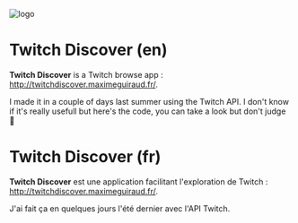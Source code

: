 ![logo](http://maximeguiraud.fr/twitch_discover/img/tw_discover.png)
# Twitch Discover (en)

**Twitch Discover** is a Twitch browse app : http://twitchdiscover.maximeguiraud.fr/.

I made it in a couple of days last summer using the Twitch API. I don't know if it's really usefull but here's the code, you can take a look but don't judge 🙈 


# Twitch Discover (fr)

**Twitch Discover** est une application facilitant l'exploration de Twitch : http://twitchdiscover.maximeguiraud.fr/.

J'ai fait ça en quelques jours l'été dernier avec l'API Twitch. 